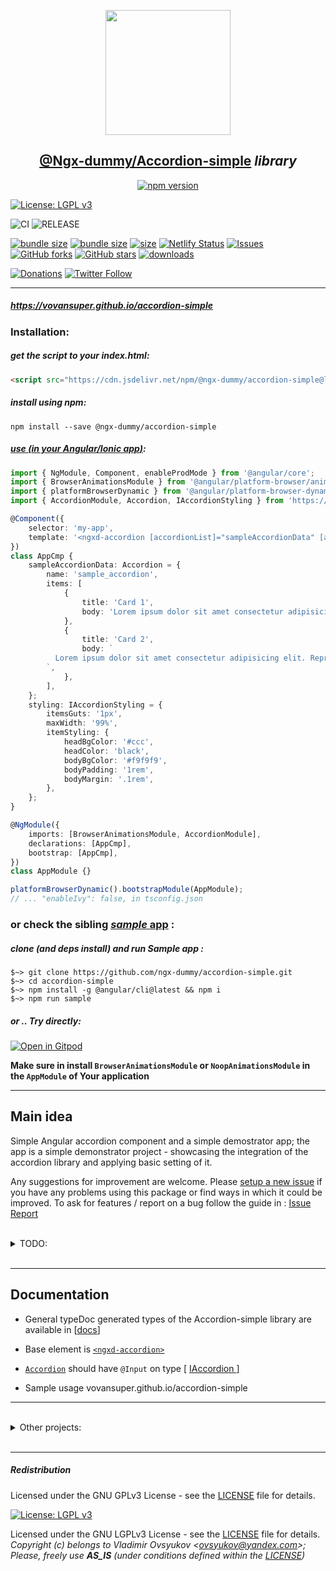 <center>
  <a href="https://www.npmjs.com/package/@ngx-dummy/accordion-simple" target="_blank">
    <p align="center">
      <img src="https://avatars3.githubusercontent.com/u/62136587?s=400&u=4580be0183d1496d982253d3a0d803de82465626&v=4" width="200" height="200" />
    </p>
  </a>
  <h2 align="center"><b style="color: teal;"><a href="https://www.npmjs.com/package/@ngx-dummy/accordion-simple" target="_blank">@Ngx-dummy/Accordion-simple</a></b> <i>library</i></h2>

[![npm version](https://badge.fury.io/js/%40ngx-dummy%2Faccordion-simple.png)](https://www.npmjs.com/package/@ngx-dummy/accordion-simple)

</center>

[![License: LGPL v3](https://img.shields.io/badge/License-LGPLv3-blue.svg)](LICENSE)

<!-- ![NPM Deploy](https://github.com/VovanSuper/accordion-simple/workflows/npm-deploy/badge.svg)
![Github Pages Deploy](https://github.com/VovanSuper/accordion-simple/workflows/ghp-deploy/badge.svg) -->

![CI](https://github.com/VovanSuper/accordion-simple/workflows/CI/badge.svg)
![RELEASE](https://github.com/VovanSuper/accordion-simple/workflows/RELEASE/badge.svg)

[![bundle size](https://badgen.net/bundlephobia/minzip/@ngx-dummy/accordion-simple)](https://bundlephobia.com/result?p=@ngx-dummy/accordion-simple)
[![bundle size](https://badgen.net/bundlephobia/min/@ngx-dummy/accordion-simple)](https://bundlephobia.com/result?p=@ngx-dummy/accordion-simple)
[![size](https://badgen.net/packagephobia/publish/@ngx-dummy/accordion-simple)](https://bundlephobia.com/result?p=ngx-dummy/accordion-simple)
[![Netlify Status](https://api.netlify.com/api/v1/badges/f5233cc1-3156-4033-9d43-5db2b6cd351b/deploy-status)](https://accordion-simple-tester.netlify.app/)
[![Issues](https://img.shields.io/github/issues/vovansuper/accordion-simple)](https://github.com/VovanSuper/accordion-simple/issues)
[![GitHub forks](https://img.shields.io/github/forks/ngx-dummy/accordion-simple.svg?style=social&label=Fork)](https://github.com/ngx-dummy/accordion-simple/fork)
[![GitHub stars](https://img.shields.io/github/stars/ngx-dummy/accordion-simple.svg?style=social&label=Star)](https://github.com/ngx-dummy/accordion-simple)
[![downloads](https://data.jsdelivr.com/v1/package/npm/@ngx-dummy/accordion-simple/badge)](https://www.jsdelivr.com/package/npm/@ngx-dummy/accordion-simple)

[![Donations](https://img.shields.io/badge/Donate-PayPal-green.svg)](https://paypal.me/ovsyukov)
[![Twitter Follow](https://img.shields.io/twitter/follow/OvsyukovV.svg?style=social)](https://twitter.com/OvsyukovV)

---

##### https://vovansuper.github.io/accordion-simple

### Installation:

##### get the script to your _index.html_:

```html
<script src="https://cdn.jsdelivr.net/npm/@ngx-dummy/accordion-simple@latest/bundles/ngx-dummy-accordion-simple.umd.js"></script>
```

##### install using **npm**:

```shell
npm install --save @ngx-dummy/accordion-simple
```

##### [use (_in your Angular/Ionic app_)](https://stackblitz.com/edit/ngx-dummy-accordion-sample?devtoolsheight=33&file=src/main.ts):

```typescript
import { NgModule, Component, enableProdMode } from '@angular/core';
import { BrowserAnimationsModule } from '@angular/platform-browser/animations';
import { platformBrowserDynamic } from '@angular/platform-browser-dynamic';
import { AccordionModule, Accordion, IAccordionStyling } from 'https://cdn.jsdelivr.net/npm/@ngx-dummy/accordion-simple@latest/bundles/ngx-dummy-accordion-simple.umd.min.js';

@Component({
	selector: 'my-app',
	template: '<ngxd-accordion [accordionList]="sampleAccordionData" [accordionStyling]="styling"></ngxd-accordion>',
})
class AppCmp {
	sampleAccordionData: Accordion = {
		name: 'sample_accordion',
		items: [
			{
				title: 'Card 1',
				body: 'Lorem ipsum dolor sit amet consectetur adipisicing elit. Reprehenderit vero quo, veritatis ex atque voluptate dolore unde quas. Veritatis doloremque optio dignissimos enim voluptatum voluptas nemo suscipit commodi. Adipisci, ratione',
			},
			{
				title: 'Card 2',
				body: `
          Lorem ipsum dolor sit amet consectetur adipisicing elit. Reprehenderit vero quo, veritatis ex atque voluptate dolore unde quas.
        `,
			},
		],
	};
	styling: IAccordionStyling = {
		itemsGuts: '1px',
		maxWidth: '99%',
		itemStyling: {
			headBgColor: '#ccc',
			headColor: 'black',
			bodyBgColor: '#f9f9f9',
			bodyPadding: '1rem',
			bodyMargin: '.1rem',
		},
	};
}

@NgModule({
	imports: [BrowserAnimationsModule, AccordionModule],
	declarations: [AppCmp],
	bootstrap: [AppCmp],
})
class AppModule {}

platformBrowserDynamic().bootstrapModule(AppModule);
// ... "enableIvy": false, in tsconfig.json
```

### or check the sibling [_sample_ app](https://github.com/VovanSuper/accordion-simple/tree/master/projects/accordion-sample) :

##### clone _(and deps install)_ and run Sample app :

```shell
$~> git clone https://github.com/ngx-dummy/accordion-simple.git
$~> cd accordion-simple
$~> npm install -g @angular/cli@latest && npm i
$~> npm run sample
```

##### **or .. Try _directly_:**

[![Open in Gitpod](https://gitpod.io/button/open-in-gitpod.svg)](https://gitpod.io/#https://github.com/vovansuper/accordion-simple)

**Make sure in install `BrowserAnimationsModule` or `NoopAnimationsModule` in the `AppModule` of Your application**

---

## Main idea

Simple Angular accordion component and a simple demostrator app; the app is a simple demonstrator project - showcasing the integration of the accordion library and applying basic setting of it.

Any suggestions for improvement are welcome. Please [setup a new issue](https://github.com/VovanSuper/accordion-simple/issues/new) if you have any problems using this package or find ways in which it could be improved.
To ask for features / report on a bug follow the guide in : [Issue Report](./.github/ISSUE_TEMPLATE/bug_report.md)

<br />

<details closed>
<summary>TODO:</summary>

- [ x ] Dynamic styling of accordion and accordion items (headers, bodies...)

</details>

<br />

---

## Documentation

- General typeDoc generated types of the Accordion-simple library are available in [[docs](./docs/typedocs/index.html)]

- Base element is [`<ngxd-accordion>`](./projects/@ngx-dummy/accordion-simple/src/lib/accordion.component.ts)

- [`Accordion`](./projects/@ngx-dummy/accordion-simple/src/lib/accordion.component.ts) should have `@Input` on type [ [IAccordion ](./projects/@ngx-dummy/accordion-simple/src/lib/settings/IAccordion.ts)]

- Sample usage vovansuper.github.io/accordion-simple

---

<br/>

<details closed>
<summary>Other projects:</summary>

|     Name      |                    URL                     |
| :-----------: | :----------------------------------------: |
| Select Simple | https://github.com/ngx-dummy/select-simple |

</details>

<br/>

---

##### Redistribution

Licensed under the GNU GPLv3 License - see the [LICENSE](LICENSE) file for details.

[![License: LGPL v3](https://img.shields.io/badge/License-LGPLv3-blue.svg)](LICENSE)

Licensed under the GNU LGPLv3 License - see the [LICENSE](LICENSE) file for details.
_Copyright (c) belongs to Vladimir Ovsyukov <<ovsyukov@yandex.com>>; Please, freely use **AS_IS** (under conditions defined within the [LICENSE](LICENSE))_
